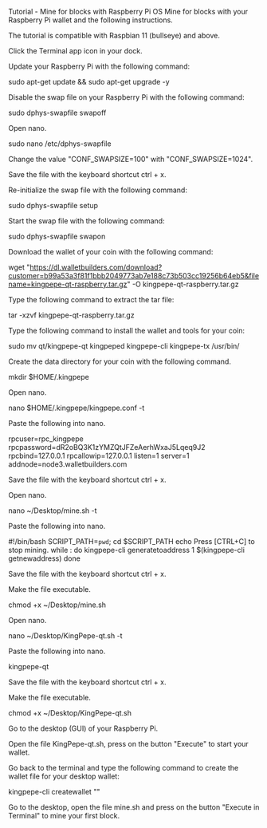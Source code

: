 Tutorial - Mine for blocks with Raspberry Pi OS
Mine for blocks with your Raspberry Pi wallet and the following instructions.

The tutorial is compatible with Raspbian 11 (bullseye) and above.

Click the Terminal app icon in your dock.

Update your Raspberry Pi with the following command:

sudo apt-get update && sudo apt-get upgrade -y

Disable the swap file on your Raspberry Pi with the following command:

sudo dphys-swapfile swapoff

Open nano.

sudo nano /etc/dphys-swapfile

Change the value "CONF_SWAPSIZE=100" with "CONF_SWAPSIZE=1024".

Save the file with the keyboard shortcut ctrl + x.

Re-initialize the swap file with the following command:

sudo dphys-swapfile setup

Start the swap file with the following command:

sudo dphys-swapfile swapon

Download the wallet of your coin with the following command:

wget "https://dl.walletbuilders.com/download?customer=b99a53a3f81f1bbb2049773ab7e188c73b503cc19256b64eb5&filename=kingpepe-qt-raspberry.tar.gz" -O kingpepe-qt-raspberry.tar.gz

Type the following command to extract the tar file:

tar -xzvf kingpepe-qt-raspberry.tar.gz

Type the following command to install the wallet and tools for your coin:

sudo mv qt/kingpepe-qt kingpeped kingpepe-cli kingpepe-tx /usr/bin/

Create the data directory for your coin with the following command.

mkdir $HOME/.kingpepe

Open nano.

nano $HOME/.kingpepe/kingpepe.conf -t

Paste the following into nano.

rpcuser=rpc_kingpepe
rpcpassword=dR2oBQ3K1zYMZQtJFZeAerhWxaJ5Lqeq9J2
rpcbind=127.0.0.1
rpcallowip=127.0.0.1
listen=1
server=1
addnode=node3.walletbuilders.com


Save the file with the keyboard shortcut ctrl + x.

Open nano.

nano ~/Desktop/mine.sh -t

Paste the following into nano.

#!/bin/bash
SCRIPT_PATH=`pwd`;
cd $SCRIPT_PATH
echo Press [CTRL+C] to stop mining.
while :
do
 kingpepe-cli generatetoaddress 1 $(kingpepe-cli getnewaddress)
done

Save the file with the keyboard shortcut ctrl + x.

Make the file executable.

chmod +x ~/Desktop/mine.sh

Open nano.

nano ~/Desktop/KingPepe-qt.sh -t

Paste the following into nano.

kingpepe-qt

Save the file with the keyboard shortcut ctrl + x.

Make the file executable.

chmod +x ~/Desktop/KingPepe-qt.sh

Go to the desktop (GUI) of your Raspberry Pi.

Open the file KingPepe-qt.sh, press on the button "Execute" to start your wallet.

Go back to the terminal and type the following command to create the wallet file for your desktop wallet:

kingpepe-cli createwallet ""

Go to the desktop, open the file mine.sh and press on the button "Execute in Terminal" to mine your first block.
